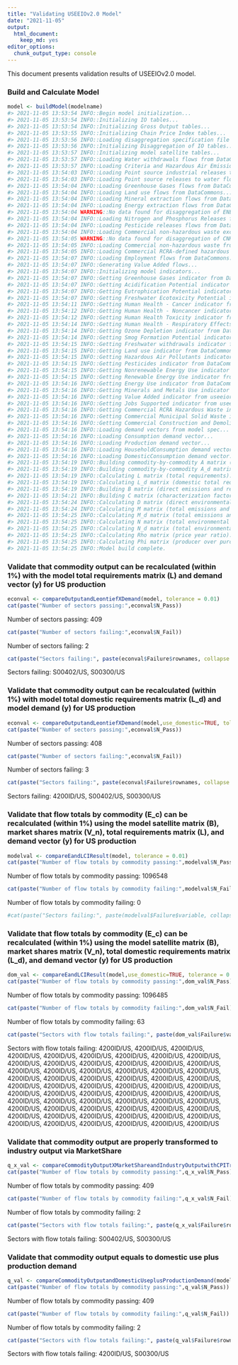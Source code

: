 ```yaml
---
title: "Validating USEEIOv2.0 Model"
date: "2021-11-05"
output:
  html_document:
    keep_md: yes
editor_options: 
  chunk_output_type: console
---
```


This document presents validation results of USEEIOv2.0 model.

### Build and Calculate Model

```r
model <- buildModel(modelname)
#> 2021-11-05 13:53:54 INFO::Begin model initialization...
#> 2021-11-05 13:53:54 INFO::Initializing IO tables...
#> 2021-11-05 13:53:54 INFO::Initializing Gross Output tables...
#> 2021-11-05 13:53:55 INFO::Initializing Chain Price Index tables...
#> 2021-11-05 13:53:56 INFO::Loading disaggregation specification file for WasteDisaggregationDetail...
#> 2021-11-05 13:53:56 INFO::Initializing Disaggregation of IO tables...
#> 2021-11-05 13:53:57 INFO::Initializing model satellite tables...
#> 2021-11-05 13:53:57 INFO::Loading Water withdrawals flows from DataCommons...
#> 2021-11-05 13:53:57 INFO::Loading Criteria and Hazardous Air Emissions flows from DataCommons...
#> 2021-11-05 13:54:03 INFO::Loading Point source industrial releases to ground flows from DataCommons...
#> 2021-11-05 13:54:03 INFO::Loading Point source releases to water flows from DataCommons...
#> 2021-11-05 13:54:04 INFO::Loading Greenhouse Gases flows from DataCommons...
#> 2021-11-05 13:54:04 INFO::Loading Land use flows from DataCommons...
#> 2021-11-05 13:54:04 INFO::Loading Mineral extraction flows from DataCommons...
#> 2021-11-05 13:54:04 INFO::Loading Energy extraction flows from DataCommons...
#> 2021-11-05 13:54:04 WARNING::No data found for disaggregation of ENERGY for 562000/US - applying default allocation
#> 2021-11-05 13:54:04 INFO::Loading Nitrogen and Phosphorus Releases from Agriculture flows from DataCommons...
#> 2021-11-05 13:54:04 INFO::Loading Pesticide releases flows from DataCommons...
#> 2021-11-05 13:54:04 INFO::Loading Commercial non-hazardous waste excluding construction activities flows from DataCommons...
#> 2021-11-05 13:54:05 WARNING::No data found for disaggregation of CNHW for 562000/US - applying default allocation
#> 2021-11-05 13:54:05 INFO::Loading Commercial non-hazardous waste from construction activities flows from DataCommons...
#> 2021-11-05 13:54:05 INFO::Loading Commercial RCRA-defined hazardous waste flows from DataCommons...
#> 2021-11-05 13:54:07 INFO::Loading Employment flows from DataCommons...
#> 2021-11-05 13:54:07 INFO::Generating Value Added flows...
#> 2021-11-05 13:54:07 INFO::Initializing model indicators...
#> 2021-11-05 13:54:07 INFO::Getting Greenhouse Gases indicator from DataCommons...
#> 2021-11-05 13:54:07 INFO::Getting Acidification Potential indicator from DataCommons...
#> 2021-11-05 13:54:07 INFO::Getting Eutrophication Potential indicator from DataCommons...
#> 2021-11-05 13:54:07 INFO::Getting Freshwater Ecotoxicity Potential indicator from DataCommons...
#> 2021-11-05 13:54:11 INFO::Getting Human Health - Cancer indicator from DataCommons...
#> 2021-11-05 13:54:12 INFO::Getting Human Health - Noncancer indicator from DataCommons...
#> 2021-11-05 13:54:12 INFO::Getting Human Health Toxicity indicator from DataCommons...
#> 2021-11-05 13:54:14 INFO::Getting Human Health - Respiratory Effects indicator from DataCommons...
#> 2021-11-05 13:54:14 INFO::Getting Ozone Depletion indicator from DataCommons...
#> 2021-11-05 13:54:14 INFO::Getting Smog Formation Potential indicator from DataCommons...
#> 2021-11-05 13:54:15 INFO::Getting Freshwater withdrawals indicator from DataCommons...
#> 2021-11-05 13:54:15 INFO::Getting Land use indicator from DataCommons...
#> 2021-11-05 13:54:15 INFO::Getting Hazardous Air Pollutants indicator from DataCommons...
#> 2021-11-05 13:54:15 INFO::Getting Pesticides indicator from DataCommons...
#> 2021-11-05 13:54:15 INFO::Getting Nonrenewable Energy Use indicator from DataCommons...
#> 2021-11-05 13:54:15 INFO::Getting Renewable Energy Use indicator from DataCommons...
#> 2021-11-05 13:54:16 INFO::Getting Energy Use indicator from DataCommons...
#> 2021-11-05 13:54:16 INFO::Getting Minerals and Metals Use indicator from DataCommons...
#> 2021-11-05 13:54:16 INFO::Getting Value Added indicator from useeior...
#> 2021-11-05 13:54:16 INFO::Getting Jobs Supported indicator from useeior...
#> 2021-11-05 13:54:16 INFO::Getting Commercial RCRA Hazardous Waste indicator from useeior...
#> 2021-11-05 13:54:16 INFO::Getting Commercial Municipal Solid Waste indicator from useeior...
#> 2021-11-05 13:54:16 INFO::Getting Commercial Construction and Demolition Debris indicator from useeior...
#> 2021-11-05 13:54:16 INFO::Loading demand vectors from model spec...
#> 2021-11-05 13:54:16 INFO::Loading Consumption demand vector...
#> 2021-11-05 13:54:16 INFO::Loading Production demand vector...
#> 2021-11-05 13:54:16 INFO::Loading HouseholdConsumption demand vector...
#> 2021-11-05 13:54:16 INFO::Loading DomesticConsumption demand vector...
#> 2021-11-05 13:54:19 INFO::Building commodity-by-commodity A matrix (direct requirements)...
#> 2021-11-05 13:54:19 INFO::Building commodity-by-commodity A_d matrix (domestic direct requirements)...
#> 2021-11-05 13:54:19 INFO::Calculating L matrix (total requirements)...
#> 2021-11-05 13:54:19 INFO::Calculating L_d matrix (domestic total requirements)...
#> 2021-11-05 13:54:19 INFO::Building B matrix (direct emissions and resource use per dollar)...
#> 2021-11-05 13:54:21 INFO::Building C matrix (characterization factors for model indicators)...
#> 2021-11-05 13:54:24 INFO::Calculating D matrix (direct environmental impacts per dollar)...
#> 2021-11-05 13:54:24 INFO::Calculating M matrix (total emissions and resource use per dollar)...
#> 2021-11-05 13:54:25 INFO::Calculating M_d matrix (total emissions and resource use per dollar from domestic activity)...
#> 2021-11-05 13:54:25 INFO::Calculating N matrix (total environmental impacts per dollar)...
#> 2021-11-05 13:54:25 INFO::Calculating N_d matrix (total environmental impacts per dollar from domestic activity)...
#> 2021-11-05 13:54:25 INFO::Calculating Rho matrix (price year ratio)...
#> 2021-11-05 13:54:25 INFO::Calculating Phi matrix (producer over purchaser price ratio)...
#> 2021-11-05 13:54:25 INFO::Model build complete.
```

### Validate that commodity output can be recalculated (within 1%) with the model total requirements matrix (L) and demand vector (y) for US production

```r
econval <- compareOutputandLeontiefXDemand(model, tolerance = 0.01)
cat(paste("Number of sectors passing:",econval$N_Pass))
```

Number of sectors passing: 409

```r
cat(paste("Number of sectors failing:",econval$N_Fail))
```

Number of sectors failing: 2

```r
cat(paste("Sectors failing:", paste(econval$Failure$rownames, collapse = ", ")))
```

Sectors failing: S00402/US, S00300/US

### Validate that commodity output can be recalculated (within 1%) with model total domestic requirements matrix (L_d) and model demand (y) for US production

```r
econval <- compareOutputandLeontiefXDemand(model,use_domestic=TRUE, tolerance = 0.01)
cat(paste("Number of sectors passing:",econval$N_Pass))
```

Number of sectors passing: 408

```r
cat(paste("Number of sectors failing:",econval$N_Fail))
```

Number of sectors failing: 3

```r
cat(paste("Sectors failing:", paste(econval$Failure$rownames, collapse = ", ")))
```

Sectors failing: 4200ID/US, S00402/US, S00300/US

### Validate that flow totals by commodity (E_c) can be recalculated (within 1%) using the model satellite matrix (B), market shares matrix (V_n), total requirements matrix (L), and demand vector (y) for US production 

```r
modelval <- compareEandLCIResult(model, tolerance = 0.01)
cat(paste("Number of flow totals by commodity passing:",modelval$N_Pass))
```

Number of flow totals by commodity passing: 1096548

```r
cat(paste("Number of flow totals by commodity failing:",modelval$N_Fail))
```

Number of flow totals by commodity failing: 0

```r
#cat(paste("Sectors failing:", paste(modelval$Failure$variable, collapse = ", ")))
```

### Validate that flow totals by commodity (E_c) can be recalculated (within 1%) using the model satellite matrix (B), market shares matrix (V_n), total domestic requirements matrix (L_d), and demand vector (y) for US production

```r
dom_val <- compareEandLCIResult(model,use_domestic=TRUE, tolerance = 0.01)
cat(paste("Number of flow totals by commodity passing:",dom_val$N_Pass))
```

Number of flow totals by commodity passing: 1096485

```r
cat(paste("Number of flow totals by commodity failing:",dom_val$N_Fail))
```

Number of flow totals by commodity failing: 63

```r
cat(paste("Sectors with flow totals failing:", paste(dom_val$Failure$variable, collapse = ", ")))
```

Sectors with flow totals failing: 4200ID/US, 4200ID/US, 4200ID/US, 4200ID/US, 4200ID/US, 4200ID/US, 4200ID/US, 4200ID/US, 4200ID/US, 4200ID/US, 4200ID/US, 4200ID/US, 4200ID/US, 4200ID/US, 4200ID/US, 4200ID/US, 4200ID/US, 4200ID/US, 4200ID/US, 4200ID/US, 4200ID/US, 4200ID/US, 4200ID/US, 4200ID/US, 4200ID/US, 4200ID/US, 4200ID/US, 4200ID/US, 4200ID/US, 4200ID/US, 4200ID/US, 4200ID/US, 4200ID/US, 4200ID/US, 4200ID/US, 4200ID/US, 4200ID/US, 4200ID/US, 4200ID/US, 4200ID/US, 4200ID/US, 4200ID/US, 4200ID/US, 4200ID/US, 4200ID/US, 4200ID/US, 4200ID/US, 4200ID/US, 4200ID/US, 4200ID/US, 4200ID/US, 4200ID/US, 4200ID/US, 4200ID/US, 4200ID/US, 4200ID/US, 4200ID/US, 4200ID/US, 4200ID/US, 4200ID/US, 4200ID/US, 4200ID/US, 4200ID/US

### Validate that commodity output are properly transformed to industry output via MarketShare

```r
q_x_val <- compareCommodityOutputXMarketShareandIndustryOutputwithCPITransformation(model, tolerance = 0.01)
cat(paste("Number of flow totals by commodity passing:",q_x_val$N_Pass))
```

Number of flow totals by commodity passing: 409

```r
cat(paste("Number of flow totals by commodity failing:",q_x_val$N_Fail))
```

Number of flow totals by commodity failing: 2

```r
cat(paste("Sectors with flow totals failing:", paste(q_x_val$Failure$rownames, collapse = ", ")))
```

Sectors with flow totals failing: S00402/US, S00300/US

### Validate that commodity output equals to domestic use plus production demand

```r
q_val <- compareCommodityOutputandDomesticUseplusProductionDemand(model, tolerance = 0.01)
cat(paste("Number of flow totals by commodity passing:",q_val$N_Pass))
```

Number of flow totals by commodity passing: 409

```r
cat(paste("Number of flow totals by commodity failing:",q_val$N_Fail))
```

Number of flow totals by commodity failing: 2

```r
cat(paste("Sectors with flow totals failing:", paste(q_val$Failure$rownames, collapse = ", ")))
```

Sectors with flow totals failing: 4200ID/US, S00300/US
